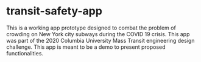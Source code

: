 # transit-safety-app

This is a working app prototype designed to combat the problem of crowding on New York city subways during the COVID 19 crisis. This app was part of the 2020 Columbia University Mass Transit engineering design challenge.
This app is meant to be a demo to present proposed functionalities. 
